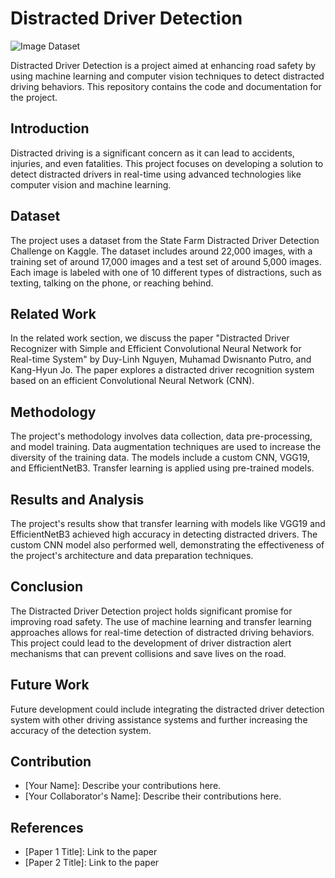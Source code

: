 # Distracted Driver Detection

![Image Dataset](output.png)

Distracted Driver Detection is a project aimed at enhancing road safety by using machine learning and computer vision techniques to detect distracted driving behaviors. This repository contains the code and documentation for the project.

## Introduction

Distracted driving is a significant concern as it can lead to accidents, injuries, and even fatalities. This project focuses on developing a solution to detect distracted drivers in real-time using advanced technologies like computer vision and machine learning.

## Dataset

The project uses a dataset from the State Farm Distracted Driver Detection Challenge on Kaggle. The dataset includes around 22,000 images, with a training set of around 17,000 images and a test set of around 5,000 images. Each image is labeled with one of 10 different types of distractions, such as texting, talking on the phone, or reaching behind.

## Related Work

In the related work section, we discuss the paper "Distracted Driver Recognizer with Simple and Efficient Convolutional Neural Network for Real-time System" by Duy-Linh Nguyen, Muhamad Dwisnanto Putro, and Kang-Hyun Jo. The paper explores a distracted driver recognition system based on an efficient Convolutional Neural Network (CNN).

## Methodology

The project's methodology involves data collection, data pre-processing, and model training. Data augmentation techniques are used to increase the diversity of the training data. The models include a custom CNN, VGG19, and EfficientNetB3. Transfer learning is applied using pre-trained models.

## Results and Analysis

The project's results show that transfer learning with models like VGG19 and EfficientNetB3 achieved high accuracy in detecting distracted drivers. The custom CNN model also performed well, demonstrating the effectiveness of the project's architecture and data preparation techniques.

## Conclusion

The Distracted Driver Detection project holds significant promise for improving road safety. The use of machine learning and transfer learning approaches allows for real-time detection of distracted driving behaviors. This project could lead to the development of driver distraction alert mechanisms that can prevent collisions and save lives on the road.

## Future Work

Future development could include integrating the distracted driver detection system with other driving assistance systems and further increasing the accuracy of the detection system.

## Contribution

- [Your Name]: Describe your contributions here.
- [Your Collaborator's Name]: Describe their contributions here.

## References

- [Paper 1 Title]: Link to the paper
- [Paper 2 Title]: Link to the paper
